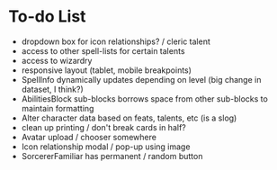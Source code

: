 # To-do List

- dropdown box for icon relationships? / cleric talent
- access to other spell-lists for certain talents
- access to wizardry
- responsive layout (tablet, mobile breakpoints)
- SpellInfo dynamically updates depending on level (big change in dataset, I think?)
- AbilitiesBlock sub-blocks borrows space from other sub-blocks to maintain formatting
- Alter character data based on feats, talents, etc (is a slog)
- clean up printing / don't break cards in half?
- Avatar upload / chooser somewhere
- Icon relationship modal / pop-up using image
- SorcererFamiliar has permanent / random button
